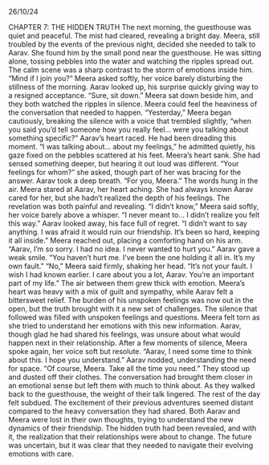 26/10/24

CHAPTER 7: THE HIDDEN TRUTH
The next morning, the guesthouse was quiet and peaceful. The mist had cleared, revealing a bright day. Meera, still troubled by the events of the previous night, decided she needed to talk to Aarav.
She found him by the small pond near the guesthouse. He was sitting alone, tossing pebbles into the water and watching the ripples spread out. The calm scene was a sharp contrast to the storm of emotions inside him.
“Mind if I join you?” Meera asked softly, her voice barely disturbing the stillness of the morning.
Aarav looked up, his surprise quickly giving way to a resigned acceptance. “Sure, sit down.”
Meera sat down beside him, and they both watched the ripples in silence. Meera could feel the heaviness of the conversation that needed to happen.
“Yesterday,” Meera began cautiously, breaking the silence with a voice that trembled slightly, “when you said you’d tell someone how you really feel... were you talking about something specific?”
Aarav’s heart raced. He had been dreading this moment. “I was talking about... about my feelings,” he admitted quietly, his gaze fixed on the pebbles scattered at his feet.
Meera’s heart sank. She had sensed something deeper, but hearing it out loud was different. “Your feelings for whom?” she asked, though part of her was bracing for the answer.
Aarav took a deep breath. “For you, Meera.”
The words hung in the air. Meera stared at Aarav, her heart aching. She had always known Aarav cared for her, but she hadn’t realized the depth of his feelings. The revelation was both painful and revealing.
“I didn’t know,” Meera said softly, her voice barely above a whisper. “I never meant to... I didn’t realize you felt this way.”
Aarav looked away, his face full of regret. “I didn’t want to say anything. I was afraid it would ruin our friendship. It’s been so hard, keeping it all inside.”
Meera reached out, placing a comforting hand on his arm. “Aarav, I’m so sorry. I had no idea. I never wanted to hurt you.”
Aarav gave a weak smile. “You haven’t hurt me. I’ve been the one holding it all in. It’s my own fault.”
“No,” Meera said firmly, shaking her head. “It’s not your fault. I wish I had known earlier. I care about you a lot, Aarav. You’re an important part of my life.”
The air between them grew thick with emotion. Meera’s heart was heavy with a mix of guilt and sympathy, while Aarav felt a bittersweet relief. The burden of his unspoken feelings was now out in the open, but the truth brought with it a new set of challenges.
The silence that followed was filled with unspoken feelings and questions. Meera felt torn as she tried to understand her emotions with this new information. Aarav, though glad he had shared his feelings, was unsure about what would happen next in their relationship.
After a few moments of silence, Meera spoke again, her voice soft but resolute. “Aarav, I need some time to think about this. I hope you understand.”
Aarav nodded, understanding the need for space. “Of course, Meera. Take all the time you need.”
They stood up and dusted off their clothes. The conversation had brought them closer in an emotional sense but left them with much to think about. As they walked back to the guesthouse, the weight of their talk lingered.
The rest of the day felt subdued. The excitement of their previous adventures seemed distant compared to the heavy conversation they had shared. Both Aarav and Meera were lost in their own thoughts, trying to understand the new dynamics of their friendship.
The hidden truth had been revealed, and with it, the realization that their relationships were about to change. The future was uncertain, but it was clear that they needed to navigate their evolving emotions with care.
